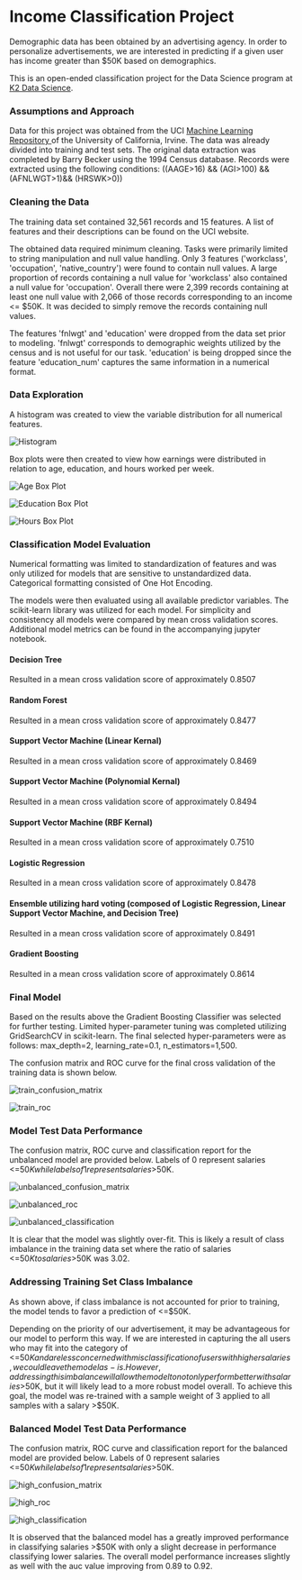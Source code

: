 # Income Classification Project
Demographic data has been obtained by an advertising agency.  In order to personalize advertisements, we are interested in predicting if a given user has income greater than $50K based on demographics.

This is an open-ended classification project for the Data Science program at [K2 Data Science](http://k2datascience.com).

### Assumptions and Approach
Data for this project was obtained from the UCI  [Machine Learning Repository ](http://www.basketball-reference.com/leagues/NBA_2017_per_game.html) of the University of California, Irvine.  The data was already divided into training and test sets.  The original data extraction was completed by Barry Becker using the 1994 Census database.  Records were extracted using the following conditions: ((AAGE>16) && (AGI>100) && (AFNLWGT>1)&& (HRSWK>0))

### Cleaning the Data
The training data set contained 32,561 records and 15 features.  A list of features and their descriptions can be found on the UCI website.

The obtained data required minimum cleaning.  Tasks were primarily limited to string manipulation and null value handling.  Only 3 features ('workclass', 'occupation', 'native_country') were found to contain null values.  A large proportion of records containing a null value for 'workclass' also contained a null value for 'occupation'.  Overall there were 2,399 records containing at least one null value with 2,066 of those records corresponding to an income <= $50K.  It was decided to simply remove the records containing null values.

The features 'fnlwgt' and 'education' were dropped from the data set prior to modeling.  'fnlwgt' corresponds to demographic weights utilized by the census and is not useful for our task.  'education' is being dropped since the feature 'education_num' captures the same information in a numerical format.

### Data Exploration
A histogram was created to view the variable distribution for all numerical features.

![Histogram](figures/train_data_hist.png)

Box plots were then created to view how earnings were distributed in relation to age, education, and hours worked per week.

![Age Box Plot](figures/age_box.png)

![Education Box Plot](figures/education_box.png)

![Hours Box Plot](figures/hours_box.png)

### Classification Model Evaluation
Numerical formatting was limited to standardization of features and was only utilized for models that are sensitive to unstandardized data.  Categorical formatting consisted of One Hot Encoding.

The models were then evaluated using all available predictor variables.  The scikit-learn library was utilized for each model.  For simplicity and consistency all models were compared by mean cross validation scores.  Additional model metrics can be found in the accompanying jupyter notebook.

#### Decision Tree
Resulted in a mean cross validation score of approximately 0.8507

#### Random Forest
Resulted in a mean cross validation score of approximately 0.8477

#### Support Vector Machine (Linear Kernal)
Resulted in a mean cross validation score of approximately 0.8469

#### Support Vector Machine (Polynomial Kernal)
Resulted in a mean cross validation score of approximately 0.8494

#### Support Vector Machine (RBF Kernal)
Resulted in a mean cross validation score of approximately 0.7510

#### Logistic Regression
Resulted in a mean cross validation score of approximately 0.8478

#### Ensemble utilizing hard voting (composed of Logistic Regression, Linear Support Vector Machine, and Decision Tree)
Resulted in a mean cross validation score of approximately 0.8491

#### Gradient Boosting
Resulted in a mean cross validation score of approximately 0.8614

### Final Model
Based on the results above the Gradient Boosting Classifier was selected for further testing.  Limited hyper-parameter tuning was completed utilizing GridSearchCV in scikit-learn.  The final selected hyper-parameters were as follows: max_depth=2, learning_rate=0.1, n_estimators=1,500.

The confusion matrix and ROC curve for the final cross validation of the training data is shown below.

![train_confusion_matrix](figures/boosting_train_matrix.png)

![train_roc](figures/boosting_train_roc.png)

### Model Test Data Performance
The confusion matrix, ROC curve and classification report for the unbalanced model are provided below.  Labels of 0 represent salaries <=$50K while labels of 1 represent salaries >$50K.

![unbalanced_confusion_matrix](figures/boosting_test_matrix_unbalanced.png)

![unbalanced_roc](figures/boosting_test_roc_unbalanced.png)

![unbalanced_classification](figures/boosting_test_report_unbalanced.png)

It is clear that the model was slightly over-fit.  This is likely a result of class imbalance in the training data set where the ratio of salaries <=$50K to salaries >$50K was 3.02.

### Addressing Training Set Class Imbalance
As shown above, if class imbalance is not accounted for prior to training, the model tends to favor a prediction of <=$50K.

Depending on the priority of our advertisement, it may be advantageous for our model to perform this way.  If we are interested in capturing the all users who may fit into the category of <=$50K and are less concerned with misclassification of users with higher salaries, we could leave the model as-is.  However, addressing this imbalance will allow the model to not only perform better with salaries >$50K, but it will likely lead to a more robust model overall. To achieve this goal, the model was re-trained with a sample weight of 3 applied to all samples with a salary >$50K.

### Balanced Model Test Data Performance
The confusion matrix, ROC curve and classification report for the balanced model are provided below.  Labels of 0 represent salaries <=$50K while labels of 1 represent salaries >$50K.

![high_confusion_matrix](figures/boosting_test_matrix_balanced.png)

![high_roc](figures/boosting_test_roc_balanced.png)

![high_classification](figures/boosting_test_report_balanced.png)

It is observed that the balanced model has a greatly improved performance in classifying salaries >$50K with only a slight decrease in performance classifying lower salaries.  The overall model performance increases slightly as well with the auc value improving from 0.89 to 0.92.
